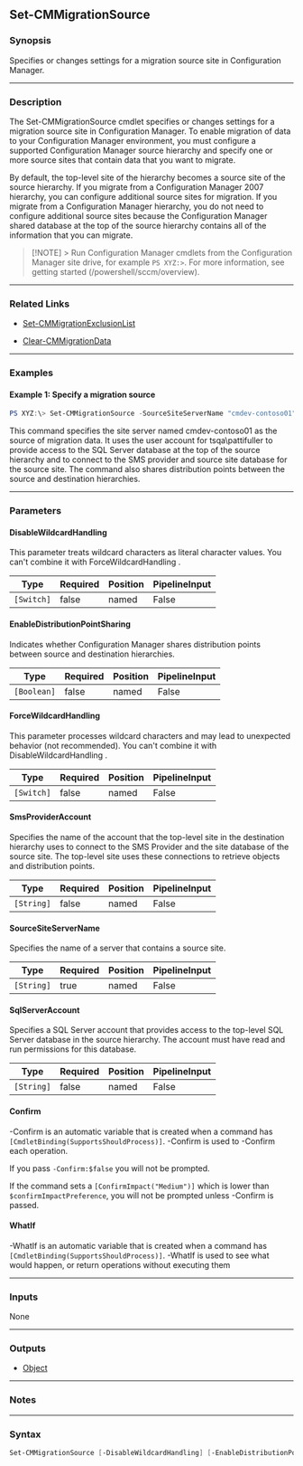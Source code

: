 Set-CMMigrationSource
---------------------




### Synopsis
Specifies or changes settings for a migration source site in Configuration Manager.



---


### Description

The Set-CMMigrationSource cmdlet specifies or changes settings for a migration source site in Configuration Manager. To enable migration of data to your Configuration Manager environment, you must configure a supported Configuration Manager source hierarchy and specify one or more source sites that contain data that you want to migrate.



By default, the top-level site of the hierarchy becomes a source site of the source hierarchy. If you migrate from a Configuration Manager 2007 hierarchy, you can configure additional source sites for migration. If you migrate from a Configuration Manager hierarchy, you do not need to configure additional source sites because the Configuration Manager shared database at the top of the source hierarchy contains all of the information that you can migrate.



> [!NOTE] > Run Configuration Manager cmdlets from the Configuration Manager site drive, for example `PS XYZ:>`. For more information, see getting started (/powershell/sccm/overview).



---


### Related Links
* [Set-CMMigrationExclusionList](Set-CMMigrationExclusionList)



* [Clear-CMMigrationData](Clear-CMMigrationData)





---


### Examples
#### Example 1: Specify a migration source
```PowerShell
PS XYZ:\> Set-CMMigrationSource -SourceSiteServerName "cmdev-contoso01" -SmsProviderAccount "tsqa\pattifuller" -SqlServerAccount "tsqa\pattifuller" -EnableDistributionPointSharing $True
```
This command specifies the site server named cmdev-contoso01 as the source of migration data. It uses the user account for tsqa\pattifuller to provide access to the SQL Server database at the top of the source hierarchy and to connect to the SMS provider and source site database for the source site. The command also shares distribution points between the source and destination hierarchies.


---


### Parameters
#### **DisableWildcardHandling**

This parameter treats wildcard characters as literal character values. You can't combine it with ForceWildcardHandling .






|Type      |Required|Position|PipelineInput|
|----------|--------|--------|-------------|
|`[Switch]`|false   |named   |False        |



#### **EnableDistributionPointSharing**

Indicates whether Configuration Manager shares distribution points between source and destination hierarchies.






|Type       |Required|Position|PipelineInput|
|-----------|--------|--------|-------------|
|`[Boolean]`|false   |named   |False        |



#### **ForceWildcardHandling**

This parameter processes wildcard characters and may lead to unexpected behavior (not recommended). You can't combine it with DisableWildcardHandling .






|Type      |Required|Position|PipelineInput|
|----------|--------|--------|-------------|
|`[Switch]`|false   |named   |False        |



#### **SmsProviderAccount**

Specifies the name of the account that the top-level site in the destination hierarchy uses to connect to the SMS Provider and the site database of the source site. The top-level site uses these connections to retrieve objects and distribution points.






|Type      |Required|Position|PipelineInput|
|----------|--------|--------|-------------|
|`[String]`|false   |named   |False        |



#### **SourceSiteServerName**

Specifies the name of a server that contains a source site.






|Type      |Required|Position|PipelineInput|
|----------|--------|--------|-------------|
|`[String]`|true    |named   |False        |



#### **SqlServerAccount**

Specifies a SQL Server account that provides access to the top-level SQL Server database in the source hierarchy. The account must have read and run permissions for this database.






|Type      |Required|Position|PipelineInput|
|----------|--------|--------|-------------|
|`[String]`|false   |named   |False        |



#### **Confirm**
-Confirm is an automatic variable that is created when a command has ```[CmdletBinding(SupportsShouldProcess)]```.
-Confirm is used to -Confirm each operation.

If you pass ```-Confirm:$false``` you will not be prompted.


If the command sets a ```[ConfirmImpact("Medium")]``` which is lower than ```$confirmImpactPreference```, you will not be prompted unless -Confirm is passed.

#### **WhatIf**
-WhatIf is an automatic variable that is created when a command has ```[CmdletBinding(SupportsShouldProcess)]```.
-WhatIf is used to see what would happen, or return operations without executing them


---


### Inputs
None





---


### Outputs
* [Object](https://learn.microsoft.com/en-us/dotnet/api/System.Object)






---


### Notes




---


### Syntax
```PowerShell
Set-CMMigrationSource [-DisableWildcardHandling] [-EnableDistributionPointSharing <Boolean>] [-ForceWildcardHandling] [-SmsProviderAccount <String>] -SourceSiteServerName <String> [-SqlServerAccount <String>] [-Confirm] [-WhatIf] [<CommonParameters>]
```
